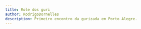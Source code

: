 ```yaml
---
title: Role dos guri
author: RodrigoDornelles
description: Primeiro encontro da gurizada em Porto Alegre.
---
```

